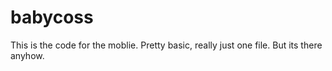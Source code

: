 babycoss
========
This is the code for the moblie. Pretty basic, really just one file. But its there anyhow.
